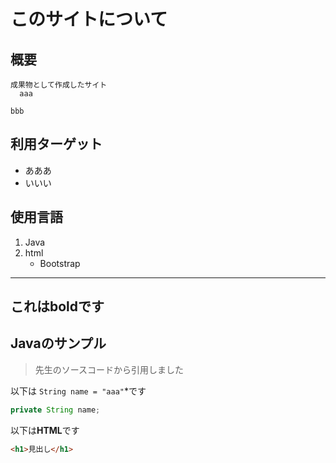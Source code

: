 # このサイトについて

## 概要
    成果物として作成したサイト
      aaa
    
    bbb

## 利用ターゲット
- あああ
- いいい


## 使用言語
1. Java
2. html
    - Bootstrap

---
これは**bold**です
---

## Javaのサンプル
> 先生のソースコードから引用しました  

以下は `String name = "aaa"`*です
``` java
private String name;
```
以下は**HTML**です
``` html
<h1>見出し</h1>
```
